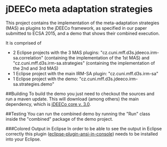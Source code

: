 jDEECo meta adaptation strategies 
======

This project contains the implementation of the meta-adaptation strategies (MAS) as plugins to the jDEECo framework, as specified in our paper submitted to ECSA 2015, and a demo that shows their combined execution. 

It is comprised of 
* 2 Eclipse projects with the 3 MAS plugins: "cz.cuni.mff.d3s.jdeeco.irm-sa.correlation" (containing the implementation of the 1st MAS) and "cz.cuni.mff.d3s.irm-sa.strategies" (containing the implementation of the 2nd and 3rd MAS)
* 1 Eclipse project with the main IRM-SA plugin: "cz.cuni.mff.d3s.irm-sa"
* 1 Eclipse project with the demo: "cz.cuni.mff.d3s.jdeeco.irm-sa.strategies.demo"

##Building
To build the demo you just need to checkout the sources and run a maven update. 
This will download (among others) the main dependency, which is [jDEECo core v. 3.0](https://github.com/d3scomp/JDEECo/tree/jDEECo-3).

##Testing
You can run the combined demo by running the "Run" class inside the "combined" package of the demo project. 

###Colored Output in Eclipse
In order to be able to see the output in Eclipse correctly this plugin ([eclipse-plugin-ansi-in-console](http://mihai-nita.net/2013/06/03/eclipse-plugin-ansi-in-console/)) needs to be installed into your Eclipse.

